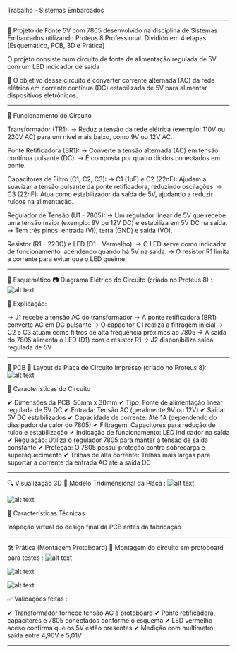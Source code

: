 Trabalho - Sistemas Embarcados

-------------------------------------------------------------------------------
🔌 Projeto de Fonte 5V com 7805 desenvolvido na disciplina de Sistemas Embarcados utilizando Proteus 8 Professional.
Dividido em 4 etapas (Esquemático, PCB, 3D e Prática)
 
O projeto consiste num circuito de fonte de alimentação regulada de 5V com um LED indicador de saída

🎯 O objetivo desse circuito é converter corrente alternada (AC) da rede elétrica em corrente contínua (DC) estabilizada de 5V para alimentar dispositivos eletrônicos.

-------------------------------------------------------------------------------

🎯 Funcionamento do Circuito

Transformador (TR1):
→ Reduz a tensão da rede elétrica (exemplo: 110V ou 220V AC) para um nível mais baixo, como 9V ou 12V AC.

Ponte Retificadora (BR1):
→ Converte a tensão alternada (AC) em tensão contínua pulsante (DC).
→ É composta por quatro diodos conectados em ponte.

Capacitores de Filtro (C1, C2, C3):
→ C1 (1µF) e C2 (22nF): Ajudam a suavizar a tensão pulsante da ponte retificadora, reduzindo oscilações.
→ C3 (22nF): Atua como estabilizador da saída de 5V, ajudando a reduzir ruídos na alimentação.

Regulador de Tensão (U1 - 7805):
→ Um regulador linear de 5V que recebe uma tensão maior (exemplo: 9V ou 12V DC) e estabiliza em 5V DC na saída.
→ Tem três pinos: entrada (VI), terra (GND) e saída (VO).

Resistor (R1 - 220Ω) e LED (D1 - Vermelho):
→ O LED serve como indicador de funcionamento, acendendo quando há 5V na saída.
→ O resistor R1 limita a corrente para evitar que o LED queime.

-------------------------------------------------------------------------------

📘 Esquemático
📷 Diagrama Elétrico do Circuito (criado no Proteus 8) :
![alt text](image-1.png)

🔌 Explicação:

→ J1 recebe a tensão AC do transformador
→ A ponte retificadora (BR1) converte AC em DC pulsante
→ O capacitor C1 realiza a filtragem inicial
→ C2 e C3 atuam como filtros de alta frequência próximos ao 7805
→ A saída do 7805 alimenta o LED (D1) com o resistor R1
→ J2 disponibiliza saída regulada de 5V

-------------------------------------------------------------------------------

🧩 PCB
📐 Layout da Placa de Circuito Impresso (criado no Proteus 8):
![alt text](image-2.png)

📌 Características do Circuito

✔ Dimensões da PCB: 50mm x 30mm
✔ Tipo: Fonte de alimentação linear regulada de 5V DC
✔ Entrada: Tensão AC (geralmente 9V ou 12V)
✔ Saída: 5V DC estabilizados
✔ Capacidade de corrente: Até 1A (dependendo do dissipador de calor do 7805)
✔ Filtragem: Capacitores para redução de ruído e estabilização
✔ Indicação de funcionamento: LED indicador na saída
✔ Regulação: Utiliza o regulador 7805 para manter a tensão de saída constante
✔ Proteção: O 7805 possui proteção contra sobrecarga e superaquecimento
✔ Trilhas de alta corrente: Trilhas mais largas para suportar a corrente da entrada AC até a saída DC

-------------------------------------------------------------------------------

🔍 Visualização 3D
🧱 Modelo Tridimensional da Placa :
![alt text](image-3.png)

![alt text](image-4.png)

📏 Características Técnicas

Inspeção virtual do design final da PCB antes da fabricação

-------------------------------------------------------------------------------

🛠️ Prática (Montagem Protoboard)
📸 Montagem do circuito em protoboard para testes :
![alt text](image-6.png)

![alt text](image-7.png)

![alt text](image-8.png)

✅ Validações feitas :

✔ Transformador fornece tensão AC à protoboard
✔ Ponte retificadora, capacitores e 7805 conectados conforme o esquema
✔ LED vermelho aceso confirma que os 5V estão presentes
✔ Medição com multímetro: saída entre 4,96V e 5,01V

-------------------------------------------------------------------------------

